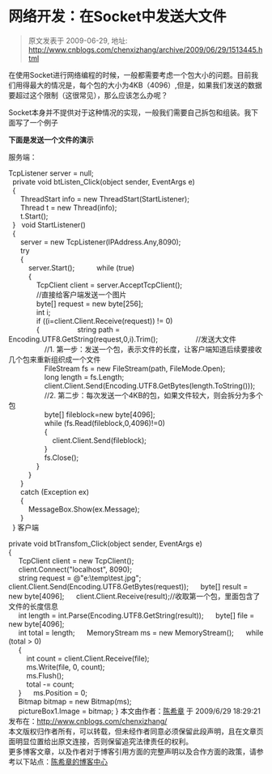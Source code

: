 # 网络开发：在Socket中发送大文件 
> 原文发表于 2009-06-29, 地址: http://www.cnblogs.com/chenxizhang/archive/2009/06/29/1513445.html 


在使用Socket进行网络编程的时候，一般都需要考虑一个包大小的问题。目前我们用得最大的情况是，每个包的大小为4KB（4096）,但是，如果我们发送的数据要超过这个限制（这很常见），那么应该怎么办呢？

 Socket本身并不提供对于这种情况的实现，一般我们需要自己拆包和组装。我下面写了一个例子

 **下面是发送一个文件的演示**

 服务端：

 TcpListener server = null;  
  private void btListen\_Click(object sender, EventArgs e)  
  {  
      ThreadStart info = new ThreadStart(StartListener);  
      Thread t = new Thread(info);  
      t.Start();     
  }   void StartListener()  
  {  
      server = new TcpListener(IPAddress.Any,8090);  
      try  
      {  
          server.Start();           while (true)  
          {  
              TcpClient client = server.AcceptTcpClient();  
              //直接给客户端发送一个图片  
              byte[] request = new byte[256];  
              int i;  
              if ((i=client.Client.Receive(request)) != 0)  
              {                   string path = Encoding.UTF8.GetString(request,0,i).Trim();                   //发送大文件                   //1. 第一步：发送一个包，表示文件的长度，让客户端知道后续要接收几个包来重新组织成一个文件  
                  FileStream fs = new FileStream(path, FileMode.Open);  
                  long length = fs.Length;  
                  client.Client.Send(Encoding.UTF8.GetBytes(length.ToString()));                   //2. 第二步：每次发送一个4KB的包，如果文件较大，则会拆分为多个包  
                  byte[] fileblock=new byte[4096];  
                  while (fs.Read(fileblock,0,4096)!=0)  
                  {  
                      client.Client.Send(fileblock);  
                  }  
                  fs.Close();  
              }  
          }  
      }  
      catch (Exception ex)  
      {  
          MessageBox.Show(ex.Message);  
      }  
  } 客户端

 private void btTransfom\_Click(object sender, EventArgs e)  
 {  
     TcpClient client = new TcpClient();  
     client.Connect("localhost", 8090);  
     string request = @"e:\temp\test.jpg";      client.Client.Send(Encoding.UTF8.GetBytes(request));      byte[] result = new byte[4096];      client.Client.Receive(result);//收取第一个包，里面包含了文件的长度信息  
     int length = int.Parse(Encoding.UTF8.GetString(result));      byte[] file = new byte[4096];  
     int total = length;      MemoryStream ms = new MemoryStream();      while (total > 0)  
     {  
         int count = client.Client.Receive(file);  
         ms.Write(file, 0, count);  
         ms.Flush();  
         total -= count;  
     }      ms.Position = 0;  
     Bitmap bitmap = new Bitmap(ms);  
     pictureBox1.Image = bitmap;  }  本文由作者：[陈希章](http://www.xizhang.com) 于 2009/6/29 18:29:21 发布在：<http://www.cnblogs.com/chenxizhang/>  
 本文版权归作者所有，可以转载，但未经作者同意必须保留此段声明，且在文章页面明显位置给出原文连接，否则保留追究法律责任的权利。   
 更多博客文章，以及作者对于博客引用方面的完整声明以及合作方面的政策，请参考以下站点：[陈希章的博客中心](http://www.xizhang.com/blog.htm) 































